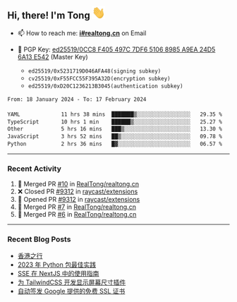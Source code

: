## Hi, there! I'm Tong <img src="https://raw.githubusercontent.com/realtong/realtong/main/wave.gif" width="30px">


- 📫 How to reach me: **[i#realtong.cn](mailto:i@realtong.cn)** on Email
- 🔑 PGP Key: [ed25519/0CC8 F405 497C 7DF6 5106 8985 A9EA 24D5 6A13 E542](https://github.com/RealTong.gpg) (Master Key)
  
  - `ed25519/0x5231719D046AFA48(signing subkey)`
  - `cv25519/0xF55FCC55F395A32D(encryption subkey)`
  - `ed25519/0xD20C1236213B3045(authentication subkey)`

<!--START_SECTION:waka-->

```txt
From: 18 January 2024 - To: 17 February 2024

YAML             11 hrs 38 mins  ███████▒░░░░░░░░░░░░░░░░░   29.35 %
TypeScript       10 hrs 1 min    ██████▒░░░░░░░░░░░░░░░░░░   25.27 %
Other            5 hrs 16 mins   ███▒░░░░░░░░░░░░░░░░░░░░░   13.30 %
JavaScript       3 hrs 52 mins   ██▒░░░░░░░░░░░░░░░░░░░░░░   09.78 %
Python           2 hrs 36 mins   █▓░░░░░░░░░░░░░░░░░░░░░░░   06.57 %
```

<!--END_SECTION:waka-->

---
### Recent Activity

<!--START_SECTION:activity-->
1. 🎉 Merged PR [#10](https://github.com/RealTong/realtong.cn/pull/10) in [RealTong/realtong.cn](https://github.com/RealTong/realtong.cn)
2. ❌ Closed PR [#9312](https://github.com/raycast/extensions/pull/9312) in [raycast/extensions](https://github.com/raycast/extensions)
3. 💪 Opened PR [#9312](https://github.com/raycast/extensions/pull/9312) in [raycast/extensions](https://github.com/raycast/extensions)
4. 🎉 Merged PR [#7](https://github.com/RealTong/realtong.cn/pull/7) in [RealTong/realtong.cn](https://github.com/RealTong/realtong.cn)
5. 🎉 Merged PR [#6](https://github.com/RealTong/realtong.cn/pull/6) in [RealTong/realtong.cn](https://github.com/RealTong/realtong.cn)
<!--END_SECTION:activity-->

---
### Recent Blog Posts
<!-- BLOG-POST-LIST:START -->
- [香港之行](https://www.realtong.cn/posts/hongkong-trip/)
- [2023 年 Python 包最佳实践](https://www.realtong.cn/posts/2023-python-package-best-practices/)
- [SSE 在 NextJS 中的使用指南](https://www.realtong.cn/posts/nextjs-sse-guide/)
- [为 TailwindCSS 开发显示屏幕尺寸插件](https://www.realtong.cn/posts/develop-tailwind-plugin/)
- [自动签发 Google 提供的免费 SSL 证书](https://www.realtong.cn/posts/issue-google-public-cert/)
<!-- BLOG-POST-LIST:END -->
